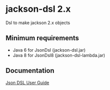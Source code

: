 # jackson-dsl 2.x
Dsl to make jackson 2.x objects

Minimum requirements
---

* Java 6 for JsonDsl (jackson-dsl.jar)
* Java 8 for JsonDsl8 (jackson-dsl-lambda.jar)

Documentation
---

[Json DSL User Guide](/jsondsl.adoc)
